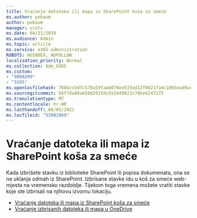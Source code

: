```yaml
---
title: Vraćanje datoteka ili mapa iz SharePoint koša za smeće
ms.author: pebaum
author: pebaum
manager: scotv
ms.date: 04/21/2020
ms.audience: Admin
ms.topic: article
ms.service: o365-administration
ROBOTS: NOINDEX, NOFOLLOW
localization_priority: Normal
ms.collection: Adm_O365
ms.custom:
- "9000209"
- "3195"
ms.openlocfilehash: 76bbccbd7c578a59faab076ee533ad22f6621fa4c1065ead9adce091acb0ef51
ms.sourcegitcommit: b5f7da89a650d2915dc652449623c78be6247175
ms.translationtype: MT
ms.contentlocale: hr-HR
ms.lasthandoff: 08/05/2021
ms.locfileid: "53981969"
---
```

# <a name="restore-files-or-folders-from-the-sharepoint-recycle-bin"></a>Vraćanje datoteka ili mapa iz SharePoint koša za smeće 

Kada izbrišete stavku iz biblioteke SharePoint ili popisa dokumenata, ona se ne uklanja odmah iz SharePoint. Izbrisane stavke idu u koš za smeće web-mjesta na vremensko razdoblje. Tijekom toga vremena možete vratiti stavke koje ste izbrisali na njihovu izvornu lokaciju.

- [Vraćanje datoteka ili mapa iz SharePoint koša za smeće](https://support.office.com/article/Restore-items-in-the-Recycle-Bin-of-a-SharePoint-site-6df466b6-55f2-4898-8d6e-c0dff851a0be)
- [Vraćanje izbrisanih datoteka ili mapa u OneDrive](https://support.office.com/article/restore-deleted-files-or-folders-in-onedrive-949ada80-0026-4db3-a953-c99083e6a84f)

